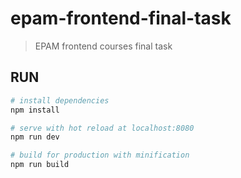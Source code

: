 # epam-frontend-final-task

> EPAM frontend courses final task

## RUN

``` bash
# install dependencies
npm install

# serve with hot reload at localhost:8080
npm run dev

# build for production with minification
npm run build

```
